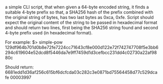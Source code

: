 a simple CLI script, that when given a 64-byte encoded string, it finds a suitable 4-byte prefix so that, a SHA256 hash of the prefix combined with the original string of bytes, has two last bytes as 0xca, 0xfe. Script should expect the original content of the string to be passed in hexadecimal format and should return two lines, first being the SHA256 string found and second 4-byte prefix used (in hexadecimal format).

For example:
$> simple-pow 129df964b701d0b8e72fe7224cc71643cf8e000d122e72f742747708f5e3bb6294c619604e52dcd8f5446da7e9ff7459d1d3cefbcc231dd4c02730a22af9880c

Should return:
6681edd1d36af256c615bf6dcfcda03c282c3e0871bd75564458d77c529dcafe
00003997
